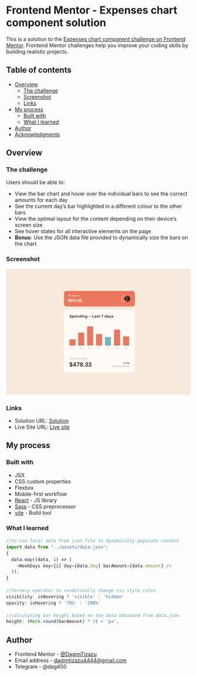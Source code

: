 # Frontend Mentor - Expenses chart component solution

This is a solution to the [Expenses chart component challenge on Frontend Mentor](https://www.frontendmentor.io/challenges/expenses-chart-component-e7yJBUdjwt). Frontend Mentor challenges help you improve your coding skills by building realistic projects.

## Table of contents

- [Overview](#overview)
  - [The challenge](#the-challenge)
  - [Screenshot](#screenshot)
  - [Links](#links)
- [My process](#my-process)
  - [Built with](#built-with)
  - [What I learned](#what-i-learned)
- [Author](#author)
- [Acknowledgments](#acknowledgments)

## Overview

### The challenge

Users should be able to:

- View the bar chart and hover over the individual bars to see the correct amounts for each day
- See the current day’s bar highlighted in a different colour to the other bars
- View the optimal layout for the content depending on their device’s screen size
- See hover states for all interactive elements on the page
- **Bonus**: Use the JSON data file provided to dynamically size the bars on the chart

### Screenshot

![](./screenshot.jpeg)

### Links

- Solution URL: [Solution](https://www.frontendmentor.io/solutions/expenseschartcomponent-9rC2FlEcWe)
- Live Site URL: [Live site](https://expenses-chart-component-two-orcin.vercel.app/)

## My process

### Built with

- JSX
- CSS custom properties
- Flexbox
- Mobile-first workflow
- [React](https://reactjs.org/) - JS library
- [Sass](https://sass-lang.com/) - CSS preprocessor
- [vite](https://vitejs.dev/) - Build tool

### What I learned

```js
//to use local data from json file to dynamically populate content
import data from "../assets/data.json";
{
  data.map((data, i) => (
    <WeekDays key={i} day={data.day} barAmount={data.amount} />
  ));
}

//ternary operator to conditinally change css style rules
visibility: isHovering ? 'visible' : 'hidden'
opacity: isHovering ? '70%' : '100%'

//calculating bar height based on the data obtained from data.json
height: (Math.round(barAmount) * 3) + 'px',
```

## Author

- Frontend Mentor - [@DagimTizazu](https://www.frontendmentor.io/profile/DagimTizazu)
- Email address - dagimtizazu4444@gmail.com
- Telegram - @dag400
